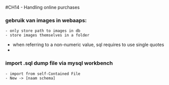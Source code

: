 #CH14 - Handling online purchases

### gebruik van images in webaaps:
	- only store path to images in db
	- store images themselves in a folder

* when referring to a non-numeric value, sql requires to use single quotes
* 

### import .sql dump file via mysql workbench

	- import from self-Contained File
	- New -> [naam schema]
